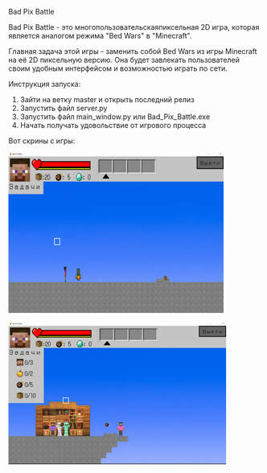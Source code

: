 Bad Pix Battle

Bad Pix Battle - это многопользовательскаяпиксельная 2D игра, которая является аналогом режима "Bed Wars" в "Minecraft".

Главная задача этой игры - заменить собой Bed Wars из игры Minecraft на её 2D пиксельную версию. Она будет завлекать пользователей своим удобным интерфейсом и возможностью играть по сети. 

Инструкция запуска:
1. Зайти на ветку master и открыть последний релиз
2. Запустить файл server.py
2. Запустить файл main_window.py или Bad_Pix_Battle.exe
3. Начать получать удовольствие от игрового процесса


Вот скрины с игры:


![img.png](img.png)

![img_1.png](img_1.png)
